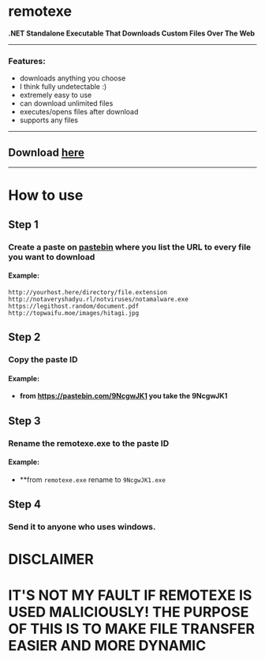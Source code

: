 # remotexe
**.NET Standalone Executable That Downloads Custom Files Over The Web**

---
### Features:
- downloads anything you choose
- I think fully undetectable :)
- extremely easy to use
- can download unlimited files
- executes/opens files after download
- supports any files

---
## Download [here]("https://github.com/kipkat/remotexe/releases")
---

# How to use
## **Step 1**
### Create a paste on [pastebin]("https://pastebin.com") where you list the URL to every file you want to download
#### Example:
```
http://yourhost.here/directory/file.extension
http://notaveryshadyu.rl/notviruses/notamalware.exe
https://legithost.random/document.pdf
http://topwaifu.moe/images/hitagi.jpg
```
## **Step 2**
### Copy the paste ID
#### Example:
- **from https://pastebin.com/9NcgwJK1 you take the 9NcgwJK1**
## **Step 3**
### Rename the remotexe.exe to the paste ID
#### Example:
- **from `remotexe.exe` rename to `9NcgwJK1.exe`
## **Step 4**
### Send it to anyone who uses windows.

# **DISCLAIMER**
# IT'S NOT MY FAULT IF REMOTEXE IS USED MALICIOUSLY! THE PURPOSE OF THIS IS TO MAKE FILE TRANSFER EASIER AND MORE DYNAMIC
